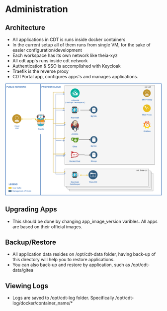# Administration

## Architecture
- All applications in CDT is runs inside docker containers
- In the current setup all of them runs from single VM, for the sake of easier configuration/development
- Each workspace has its own network like theia-xyz
- All cdt app's runs inside cdt network
- Authentication & SSO is accomplished with Keycloak
- Traefik is the reverse proxy
- CDTPortal app, configures apps's and manages applications.

<img src="https://raw.githubusercontent.com/devopswise/cdt/sso/resources/images/cdt-diagram.png" width="900">
<p float="left">

## Upgrading Apps
- This should be done by changing app_image_version varibles. All apps are based on their official images.

## Backup/Restore
- All application data resides on /opt/cdt-data folder, having back-up of this directory will help you to restore applications.
- You can also back-up and restore by application, such as /opt/cdt-data/gitea

## Viewing Logs
- Logs are saved to /opt/cdt-log folder. Specifically /opt/cdt-log/docker/container_name/*

